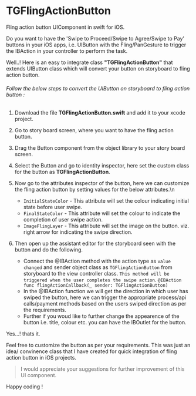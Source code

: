 # TGFlingActionButton
Fling action button UIComponent in swift for iOS.

Do you want to have the 'Swipe to Proceed/Swipe to Agree/Swipe to Pay' buttons in your iOS apps, i.e. UIButton with the Fling/PanGesture to trigger the IBAction in your controller to perform the task.

Well..! Here is an easy to integrate class **"TGFlingActionButton"** that extends UIButton class which will convert your button on storyboard to fling action button. 

###### Follow the below steps to convert the UIButton on storyboard to fling action button :

1. Download the file **TGFlingActionButton.swift** and add it to your xcode project.
2. Go to story board screen, where you want to have the fling action button.
3. Drag the Button component from the object library to your story board screen.
4. Select the Button and go to identity inspector, here set the custom class for the button as **TGFlingActionButton**.
5. Now go to the attributes inspector of the button, here we can customize the fling action button by setting values for the below attributes.\n
      * `InitialStateColor` - This attribute will set the colour indicating initial state before user swipe.
      * `FinalStateColor`   - This attribute will set the colour to indicate the completion of user swipe action.
      * `ImageFlingLayer`   - This attribute will set the image on the button. viz. right arrow for indicating the swipe direction.
      
6. Then open up the assistant editor  for the storyboard seen with the button and do the following.
     * Connect the @IBAction method with the action type as  `value changed`  and sender object class as `TGFlingActionButton` from storyboard to the view controller class. `This method will be triggered when the user completes the swipe action`.
                `@IBAction func flingActionCallback(_ sender: TGFlingActionButton)`
     * In the @IBAction function we will get the direction in which user has swiped the button, here we can trigger the appropriate process/api calls/payment methods based on the users swiped direction as per the requirements. 
     * Further if you woud like to further change the appearence of the button i.e. title, colour etc. you can have the IBOutlet for the button.
        
Yes...! thats it.

Feel free to customize the button as per your requirements. This was just an idea/ convinence class that I have created for quick integration of fling action button in iOS projects.

> I would appreciate your suggestions for further improvement of this UI component.

Happy coding !
      
